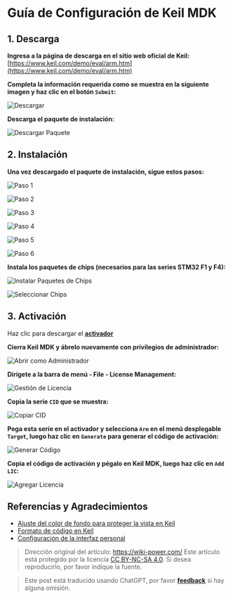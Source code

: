 # Guía de Configuración de Keil MDK

## 1. Descarga

**Ingresa a la página de descarga en el sitio web oficial de Keil:** [https://www.keil.com/demo/eval/arm.htm](https://www.keil.com/demo/eval/arm.htm)

**Completa la información requerida como se muestra en la siguiente imagen y haz clic en el botón `Submit`:**

![Descargar](https://img.wiki-power.com/d/wiki-media/img/UTOOLS1564402348383.png)

**Descarga el paquete de instalación:**

![Descargar Paquete](https://img.wiki-power.com/d/wiki-media/img/UTOOLS1564402469518.png)

## 2. Instalación

**Una vez descargado el paquete de instalación, sigue estos pasos:**

![Paso 1](https://img.wiki-power.com/d/wiki-media/img/UTOOLS1564405005991.png)

![Paso 2](https://img.wiki-power.com/d/wiki-media/img/UTOOLS1564405034468.png)

![Paso 3](https://img.wiki-power.com/d/wiki-media/img/UTOOLS1564405123578.png)

![Paso 4](https://img.wiki-power.com/d/wiki-media/img/UTOOLS1564405166784.png)

![Paso 5](https://img.wiki-power.com/d/wiki-media/img/UTOOLS1564405201092.png)

![Paso 6](https://img.wiki-power.com/d/wiki-media/img/UTOOLS1564405260737.png)

**Instala los paquetes de chips (necesarios para las series STM32 F1 y F4):**

![Instalar Paquetes de Chips](https://img.wiki-power.com/d/wiki-media/img/UTOOLS1564405574756.png)

![Seleccionar Chips](https://img.wiki-power.com/d/wiki-media/img/UTOOLS1564405648731.png)

## 3. Activación

Haz clic para descargar el [**activador**](https://github.com/linyuxuanlin/File-host/blob/main/software/KEIL_Lic.exe)

**Cierra Keil MDK y ábrelo nuevamente con privilegios de administrador:**

![Abrir como Administrador](https://img.wiki-power.com/d/wiki-media/img/UTOOLS1564406135091.png)

**Dirígete a la barra de menú - File - License Management:**

![Gestión de Licencia](https://img.wiki-power.com/d/wiki-media/img/UTOOLS1564406171844.png)

**Copia la serie `CID` que se muestra:**

![Copiar CID](https://img.wiki-power.com/d/wiki-media/img/UTOOLS1564406230209.png)

**Pega esta serie en el activador y selecciona `Arm` en el menú desplegable `Target`, luego haz clic en `Generate` para generar el código de activación:**

![Generar Código](https://img.wiki-power.com/d/wiki-media/img/UTOOLS1564406292113.png)

**Copia el código de activación y pégalo en Keil MDK, luego haz clic en `Add LIC`:**

![Agregar Licencia](https://img.wiki-power.com/d/wiki-media/img/UTOOLS1564406431978.png)

## Referencias y Agradecimientos

- [Ajuste del color de fondo para proteger la vista en Keil](https://blog.csdn.net/w5862338/article/details/50984536)
- [Formato de código en Keil](https://blog.csdn.net/sudaroot/article/details/88095269)
- [Configuración de la interfaz personal](https://github.com/linyuxuanlin/File-host/blob/main/software-development/global.prop)

> Dirección original del artículo: <https://wiki-power.com/>
> Este artículo está protegido por la licencia [CC BY-NC-SA 4.0](https://creativecommons.org/licenses/by/4.0/deed.zh). Si desea reproducirlo, por favor indique la fuente.

> Este post está traducido usando ChatGPT, por favor [**feedback**](https://github.com/linyuxuanlin/Wiki_MkDocs/issues/new) si hay alguna omisión.